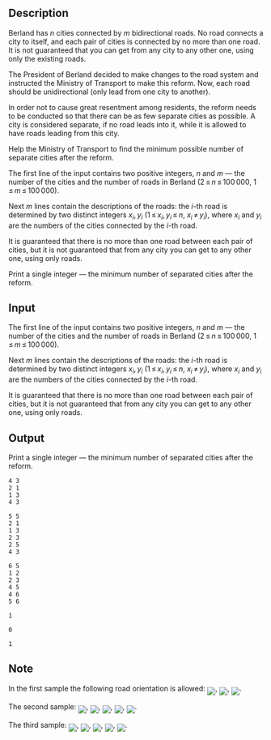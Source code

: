 ## Description

<div><p>Berland has <span class="tex-span"><i>n</i></span> cities connected by <span class="tex-span"><i>m</i></span> bidirectional roads. No road connects a city to itself, and each pair of cities is connected by no more than one road. It is <span class="tex-font-style-bf">not guaranteed</span> that you can get from any city to any other one, using only the existing roads.</p><p>The President of Berland decided to make changes to the road system and instructed the Ministry of Transport to make this reform. Now, each road should be unidirectional (only lead from one city to another).</p><p>In order not to cause great resentment among residents, the reform needs to be conducted so that there can be as few separate cities as possible. A city is considered <span class="tex-font-style-it">separate</span>, if no road leads into it, while it is allowed to have roads leading from this city.</p><p>Help the Ministry of Transport to find the minimum possible number of separate cities after the reform.</p></div><div class="input-specification"><p>The first line of the input contains two positive integers, <span class="tex-span"><i>n</i></span> and <span class="tex-span"><i>m</i></span> — the number of the cities and the number of roads in Berland (<span class="tex-span">2 ≤ <i>n</i> ≤ 100 000</span>, <span class="tex-span">1 ≤ <i>m</i> ≤ 100 000</span>). </p><p>Next <span class="tex-span"><i>m</i></span> lines contain the descriptions of the roads: the <span class="tex-span"><i>i</i></span>-th road is determined by two distinct integers <span class="tex-span"><i>x</i><sub class="lower-index"><i>i</i></sub>, <i>y</i><sub class="lower-index"><i>i</i></sub></span> (<span class="tex-span">1 ≤ <i>x</i><sub class="lower-index"><i>i</i></sub>, <i>y</i><sub class="lower-index"><i>i</i></sub> ≤ <i>n</i></span>, <span class="tex-span"><i>x</i><sub class="lower-index"><i>i</i></sub> ≠ <i>y</i><sub class="lower-index"><i>i</i></sub></span>), where <span class="tex-span"><i>x</i><sub class="lower-index"><i>i</i></sub></span> and <span class="tex-span"><i>y</i><sub class="lower-index"><i>i</i></sub></span> are the numbers of the cities connected by the <span class="tex-span"><i>i</i></span>-th road.</p><p>It is guaranteed that there is no more than one road between each pair of cities, but it is not guaranteed that from any city you can get to any other one, using only roads.</p></div><div class="output-specification"><p>Print a single integer&nbsp;— the minimum number of separated cities after the reform.</p></div>

## Input

<p>The first line of the input contains two positive integers, <span class="tex-span"><i>n</i></span> and <span class="tex-span"><i>m</i></span> — the number of the cities and the number of roads in Berland (<span class="tex-span">2 ≤ <i>n</i> ≤ 100 000</span>, <span class="tex-span">1 ≤ <i>m</i> ≤ 100 000</span>). </p><p>Next <span class="tex-span"><i>m</i></span> lines contain the descriptions of the roads: the <span class="tex-span"><i>i</i></span>-th road is determined by two distinct integers <span class="tex-span"><i>x</i><sub class="lower-index"><i>i</i></sub>, <i>y</i><sub class="lower-index"><i>i</i></sub></span> (<span class="tex-span">1 ≤ <i>x</i><sub class="lower-index"><i>i</i></sub>, <i>y</i><sub class="lower-index"><i>i</i></sub> ≤ <i>n</i></span>, <span class="tex-span"><i>x</i><sub class="lower-index"><i>i</i></sub> ≠ <i>y</i><sub class="lower-index"><i>i</i></sub></span>), where <span class="tex-span"><i>x</i><sub class="lower-index"><i>i</i></sub></span> and <span class="tex-span"><i>y</i><sub class="lower-index"><i>i</i></sub></span> are the numbers of the cities connected by the <span class="tex-span"><i>i</i></span>-th road.</p><p>It is guaranteed that there is no more than one road between each pair of cities, but it is not guaranteed that from any city you can get to any other one, using only roads.</p>

## Output

<p>Print a single integer&nbsp;— the minimum number of separated cities after the reform.</p>





```input1
4 3
2 1
1 3
4 3

```




```input2
5 5
2 1
1 3
2 3
2 5
4 3

```




```input3
6 5
1 2
2 3
4 5
4 6
5 6

```




```output1
1

```




```output2
0

```




```output3
1

```



## Note

<p>In the first sample the following road orientation is allowed: <img align="middle" class="tex-formula" src="file://3loIH4Qj.png" style="max-width: 100.0%;max-height: 100.0%;">, <img align="middle" class="tex-formula" src="file://rxl8JFcL.png" style="max-width: 100.0%;max-height: 100.0%;">, <img align="middle" class="tex-formula" src="file://T8S5sBvo.png" style="max-width: 100.0%;max-height: 100.0%;">.</p><p>The second sample: <img align="middle" class="tex-formula" src="file://OraCwxNv.png" style="max-width: 100.0%;max-height: 100.0%;">, <img align="middle" class="tex-formula" src="file://z5eP5Jd4.png" style="max-width: 100.0%;max-height: 100.0%;">, <img align="middle" class="tex-formula" src="file://Uk8yos4y.png" style="max-width: 100.0%;max-height: 100.0%;">, <img align="middle" class="tex-formula" src="file://SVul5ynI.png" style="max-width: 100.0%;max-height: 100.0%;">, <img align="middle" class="tex-formula" src="file://pv3te4RZ.png" style="max-width: 100.0%;max-height: 100.0%;">.</p><p>The third sample: <img align="middle" class="tex-formula" src="file://NmHRj7mT.png" style="max-width: 100.0%;max-height: 100.0%;">, <img align="middle" class="tex-formula" src="file://OkEJVbJD.png" style="max-width: 100.0%;max-height: 100.0%;">, <img align="middle" class="tex-formula" src="file://LFCqqX9M.png" style="max-width: 100.0%;max-height: 100.0%;">, <img align="middle" class="tex-formula" src="file://WjM4V0EI.png" style="max-width: 100.0%;max-height: 100.0%;">, <img align="middle" class="tex-formula" src="file://Dw6uWixa.png" style="max-width: 100.0%;max-height: 100.0%;">.</p>

